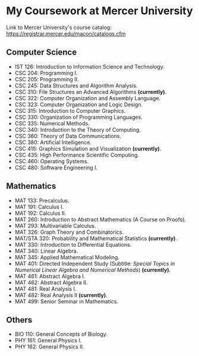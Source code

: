 # My Coursework at Mercer University
Link to Mercer University's course catalog: https://registrar.mercer.edu/macon/catalogs.cfm

## Computer Science
* IST 126: Introduction to Information Science and Technology.
* CSC 204: Programming I.
* CSC 205: Programming II.
* CSC 245: Data Structures and Algorithm Analysis.
* CSC 310: File Structures an Advanced Algorithms **(currently)**.
* CSC 322: Computer Organization and Assembly Language.
* CSC 323: Computer Organization and Logic Design.
* CSC 315: Introduction to Computer Graphics.
* CSC 330: Organization of Programming Languages.
* CSC 335: Numerical Methods.
* CSC 340: Introduction to the Theory of Computing.
* CSC 360: Theory of Data Communications.
* CSC 380: Artificial Intelligence.
* CSC 415: Graphics Simulation and Visualization **(currently)**.
* CSC 435: High Performance Scientific Computing.
* CSC 460: Operating Systems.
* CSC 480: Software Engineering I.

## Mathematics
* MAT 133: Precalculus.
* MAT 191: Calculus I.
* MAT 192: Calculus II.
* MAT 260: Introduction to Abstract Mathematics (A Course on Proofs).
* MAT 293: Multivariable Calculus.
* MAT 326: Graph Theory and Combinatorics.
* MAT/STA 320: Probability and Mathematical Statistics **(currently)**.
* MAT 330: Introduction to Differential Equations.
* MAT 340: Linear Algebra.
* MAT 345: Applied Mathematical Modeling.
* MAT 401: Directed Independent Study (Subtitle: *Special Topics in Numerical Linear Algebra and Numerical Methods*) **(currently)**.
* MAT 461: Abstract Algebra I.
* MAT 462: Abstract Algebra II.
* MAT 481: Real Analysis I. 
* MAT 482: Real Analysis II **(currently)**.
* MAT 499: Senior Seminar in Mathematics.

## Others
* BIO 110: General Concepts of Biology.
* PHY 161: General Physics I.
* PHY 162: General Physics II.
